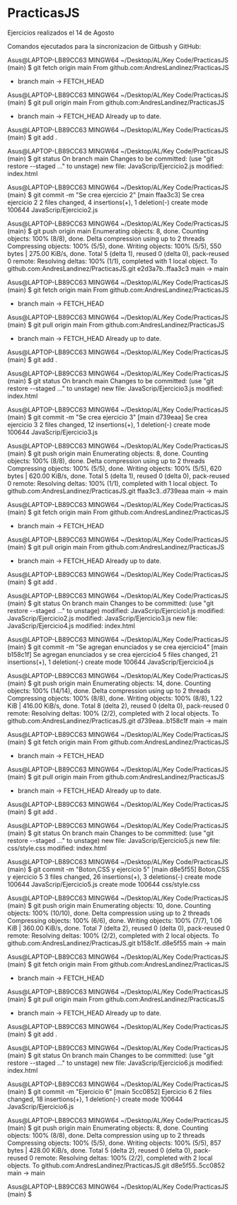 # PracticasJS
Ejercicios realizados el 14 de Agosto

Comandos ejecutados para la sincronizacion de Gitbush y GitHub:

Asus@LAPTOP-LB89CC63 MINGW64 ~/Desktop/AL/Key Code/PracticasJS (main)
$ git fetch origin main
From github.com:AndresLandinez/PracticasJS
 * branch            main       -> FETCH_HEAD

Asus@LAPTOP-LB89CC63 MINGW64 ~/Desktop/AL/Key Code/PracticasJS (main)
$ git pull origin main
From github.com:AndresLandinez/PracticasJS
 * branch            main       -> FETCH_HEAD
Already up to date.

Asus@LAPTOP-LB89CC63 MINGW64 ~/Desktop/AL/Key Code/PracticasJS (main)
$ git add .

Asus@LAPTOP-LB89CC63 MINGW64 ~/Desktop/AL/Key Code/PracticasJS (main)
$ git status
On branch main
Changes to be committed:
  (use "git restore --staged <file>..." to unstage)
        new file:   JavaScrip/Ejercicio2.js
        modified:   index.html


Asus@LAPTOP-LB89CC63 MINGW64 ~/Desktop/AL/Key Code/PracticasJS (main)
$ git commit -m "Se crea ejercicio 2"
[main ffaa3c3] Se crea ejercicio 2
 2 files changed, 4 insertions(+), 1 deletion(-)
 create mode 100644 JavaScrip/Ejercicio2.js

Asus@LAPTOP-LB89CC63 MINGW64 ~/Desktop/AL/Key Code/PracticasJS (main)
$ git push origin main
Enumerating objects: 8, done.
Counting objects: 100% (8/8), done.
Delta compression using up to 2 threads
Compressing objects: 100% (5/5), done.
Writing objects: 100% (5/5), 550 bytes | 275.00 KiB/s, done.
Total 5 (delta 1), reused 0 (delta 0), pack-reused 0
remote: Resolving deltas: 100% (1/1), completed with 1 local object.
To github.com:AndresLandinez/PracticasJS.git
   e2d3a7b..ffaa3c3  main -> main

Asus@LAPTOP-LB89CC63 MINGW64 ~/Desktop/AL/Key Code/PracticasJS (main)
$ git fetch origin main
From github.com:AndresLandinez/PracticasJS
 * branch            main       -> FETCH_HEAD

Asus@LAPTOP-LB89CC63 MINGW64 ~/Desktop/AL/Key Code/PracticasJS (main)
$ git pull origin main
From github.com:AndresLandinez/PracticasJS
 * branch            main       -> FETCH_HEAD
Already up to date.

Asus@LAPTOP-LB89CC63 MINGW64 ~/Desktop/AL/Key Code/PracticasJS (main)
$ git add .

Asus@LAPTOP-LB89CC63 MINGW64 ~/Desktop/AL/Key Code/PracticasJS (main)
$ git status
On branch main
Changes to be committed:
  (use "git restore --staged <file>..." to unstage)
        new file:   JavaScrip/Ejercicio3.js
        modified:   index.html


Asus@LAPTOP-LB89CC63 MINGW64 ~/Desktop/AL/Key Code/PracticasJS (main)
$ git commit -m "Se crea ejercicio 3"
[main d739eaa] Se crea ejercicio 3
 2 files changed, 12 insertions(+), 1 deletion(-)
 create mode 100644 JavaScrip/Ejercicio3.js

Asus@LAPTOP-LB89CC63 MINGW64 ~/Desktop/AL/Key Code/PracticasJS (main)
$ git push origin main
Enumerating objects: 8, done.
Counting objects: 100% (8/8), done.
Delta compression using up to 2 threads
Compressing objects: 100% (5/5), done.
Writing objects: 100% (5/5), 620 bytes | 620.00 KiB/s, done.
Total 5 (delta 1), reused 0 (delta 0), pack-reused 0
remote: Resolving deltas: 100% (1/1), completed with 1 local object.
To github.com:AndresLandinez/PracticasJS.git
   ffaa3c3..d739eaa  main -> main

Asus@LAPTOP-LB89CC63 MINGW64 ~/Desktop/AL/Key Code/PracticasJS (main)
$ git fetch origin main
From github.com:AndresLandinez/PracticasJS
 * branch            main       -> FETCH_HEAD

Asus@LAPTOP-LB89CC63 MINGW64 ~/Desktop/AL/Key Code/PracticasJS (main)
$ git pull origin main
From github.com:AndresLandinez/PracticasJS
 * branch            main       -> FETCH_HEAD
Already up to date.

Asus@LAPTOP-LB89CC63 MINGW64 ~/Desktop/AL/Key Code/PracticasJS (main)
$ git add .

Asus@LAPTOP-LB89CC63 MINGW64 ~/Desktop/AL/Key Code/PracticasJS (main)
$ git status
On branch main
Changes to be committed:
  (use "git restore --staged <file>..." to unstage)
        modified:   JavaScrip/Ejercicio1.js
        modified:   JavaScrip/Ejercicio2.js
        modified:   JavaScrip/Ejercicio3.js
        new file:   JavaScrip/Ejercicio4.js
        modified:   index.html


Asus@LAPTOP-LB89CC63 MINGW64 ~/Desktop/AL/Key Code/PracticasJS (main)
$ git commit -m "Se agregan enunciados y se crea ejercicio4"
[main b158c1f] Se agregan enunciados y se crea ejercicio4
 5 files changed, 21 insertions(+), 1 deletion(-)
 create mode 100644 JavaScrip/Ejercicio4.js

Asus@LAPTOP-LB89CC63 MINGW64 ~/Desktop/AL/Key Code/PracticasJS (main)
$ git push origin main
Enumerating objects: 14, done.
Counting objects: 100% (14/14), done.
Delta compression using up to 2 threads
Compressing objects: 100% (8/8), done.
Writing objects: 100% (8/8), 1.22 KiB | 416.00 KiB/s, done.
Total 8 (delta 2), reused 0 (delta 0), pack-reused 0
remote: Resolving deltas: 100% (2/2), completed with 2 local objects.
To github.com:AndresLandinez/PracticasJS.git
   d739eaa..b158c1f  main -> main

Asus@LAPTOP-LB89CC63 MINGW64 ~/Desktop/AL/Key Code/PracticasJS (main)
$ git fetch origin main
From github.com:AndresLandinez/PracticasJS
 * branch            main       -> FETCH_HEAD

Asus@LAPTOP-LB89CC63 MINGW64 ~/Desktop/AL/Key Code/PracticasJS (main)
$ git pull origin main
From github.com:AndresLandinez/PracticasJS
 * branch            main       -> FETCH_HEAD
Already up to date.

Asus@LAPTOP-LB89CC63 MINGW64 ~/Desktop/AL/Key Code/PracticasJS (main)
$ git add .

Asus@LAPTOP-LB89CC63 MINGW64 ~/Desktop/AL/Key Code/PracticasJS (main)
$ git status
On branch main
Changes to be committed:
  (use "git restore --staged <file>..." to unstage)
        new file:   JavaScrip/Ejercicio5.js
        new file:   css/style.css
        modified:   index.html


Asus@LAPTOP-LB89CC63 MINGW64 ~/Desktop/AL/Key Code/PracticasJS (main)
$ git commit -m "Boton,CSS y ejercicio 5"
[main d8e5f55] Boton,CSS y ejercicio 5
 3 files changed, 26 insertions(+), 3 deletions(-)
 create mode 100644 JavaScrip/Ejercicio5.js
 create mode 100644 css/style.css

Asus@LAPTOP-LB89CC63 MINGW64 ~/Desktop/AL/Key Code/PracticasJS (main)
$ git push origin main
Enumerating objects: 10, done.
Counting objects: 100% (10/10), done.
Delta compression using up to 2 threads
Compressing objects: 100% (6/6), done.
Writing objects: 100% (7/7), 1.06 KiB | 360.00 KiB/s, done.
Total 7 (delta 2), reused 0 (delta 0), pack-reused 0
remote: Resolving deltas: 100% (2/2), completed with 2 local objects.
To github.com:AndresLandinez/PracticasJS.git
   b158c1f..d8e5f55  main -> main

Asus@LAPTOP-LB89CC63 MINGW64 ~/Desktop/AL/Key Code/PracticasJS (main)
$ git fetch origin main
From github.com:AndresLandinez/PracticasJS
 * branch            main       -> FETCH_HEAD

Asus@LAPTOP-LB89CC63 MINGW64 ~/Desktop/AL/Key Code/PracticasJS (main)
$ git pull origin main
From github.com:AndresLandinez/PracticasJS
 * branch            main       -> FETCH_HEAD
Already up to date.

Asus@LAPTOP-LB89CC63 MINGW64 ~/Desktop/AL/Key Code/PracticasJS (main)
$ git add .

Asus@LAPTOP-LB89CC63 MINGW64 ~/Desktop/AL/Key Code/PracticasJS (main)
$ git status
On branch main
Changes to be committed:
  (use "git restore --staged <file>..." to unstage)
        new file:   JavaScrip/Ejercicio6.js
        modified:   index.html


Asus@LAPTOP-LB89CC63 MINGW64 ~/Desktop/AL/Key Code/PracticasJS (main)
$ git commit -m "Ejercicio 6"
[main 5cc0852] Ejercicio 6
 2 files changed, 18 insertions(+), 1 deletion(-)
 create mode 100644 JavaScrip/Ejercicio6.js

Asus@LAPTOP-LB89CC63 MINGW64 ~/Desktop/AL/Key Code/PracticasJS (main)
$ git push origin main
Enumerating objects: 8, done.
Counting objects: 100% (8/8), done.
Delta compression using up to 2 threads
Compressing objects: 100% (5/5), done.
Writing objects: 100% (5/5), 857 bytes | 428.00 KiB/s, done.
Total 5 (delta 2), reused 0 (delta 0), pack-reused 0
remote: Resolving deltas: 100% (2/2), completed with 2 local objects.
To github.com:AndresLandinez/PracticasJS.git
   d8e5f55..5cc0852  main -> main

Asus@LAPTOP-LB89CC63 MINGW64 ~/Desktop/AL/Key Code/PracticasJS (main)
$
